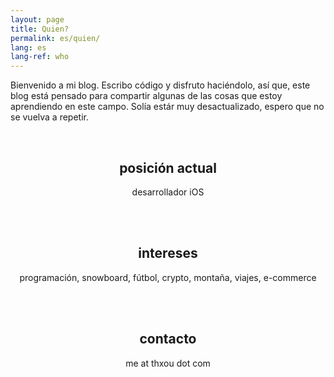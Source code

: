 ```yaml
---
layout: page
title: Quien?
permalink: es/quien/
lang: es
lang-ref: who
---
```


Bienvenido a mi blog. Escribo código y disfruto haciéndolo, así que, este blog está pensado para compartir algunas de las cosas que estoy aprendiendo en este campo. Solía estár muy desactualizado, espero que no se vuelva a repetir.

<div class="home" style="text-align: center;">
    <br />
    <h2>posición actual</h2>
    <p>desarrollador iOS</p>
    <br />
    <br />
    <h2>intereses</h2>
    <p>programación, snowboard, fútbol, crypto, montaña, viajes, e-commerce</p>
    <br />
    <br />
    <h2>contacto</h2>
    <p>me at thxou dot com</p>
</div>
